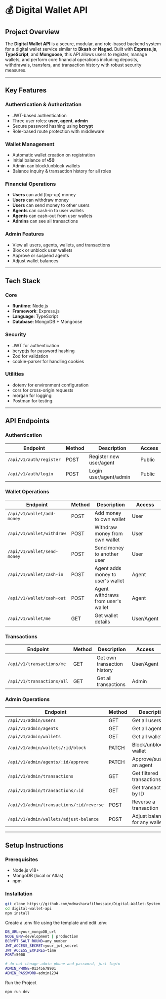 # 💰 Digital Wallet API

## Project Overview

The **Digital Wallet API** is a secure, modular, and role-based backend system for a digital wallet service similar to **Bkash** or **Nagad**. Built with **Express.js**, **TypeScript**, and **Mongoose**, this API allows users to register, manage wallets, and perform core financial operations including deposits, withdrawals, transfers, and transaction history with robust security measures.

---

## Key Features

### Authentication & Authorization
- JWT-based authentication
- Three user roles: **user**, **agent**, **admin**
- Secure password hashing using **bcrypt**
- Role-based route protection with middleware

### Wallet Management
- Automatic wallet creation on registration
- Initial balance of **৳50**
- Admin can block/unblock wallets
- Balance inquiry & transaction history for all roles

### Financial Operations
- **Users** can add (top-up) money
- **Users** can withdraw money
- **Users** can send money to other users
- **Agents** can cash-in to user wallets
- **Agents** can cash-out from user wallets
- **Admins** can see all transactions

### Admin Features
- View all users, agents, wallets, and transactions
- Block or unblock user wallets
- Approve or suspend agents
- Adjust wallet balances


---

## Tech Stack

### Core
- **Runtime**: Node.js
- **Framework**: Express.js
- **Language**: TypeScript
- **Database**: MongoDB + Mongoose

### Security
- JWT for authentication
- bcryptjs for password hashing
- Zod for validation
- cookie-parser for handling cookies

### Utilities
- dotenv for environment configuration
- cors for cross-origin requests
- morgan for logging
- Postman for testing

---

## API Endpoints

### Authentication

| Endpoint                | Method | Description                | Access  |
|------------------------|--------|----------------------------|---------|
| `/api/v1/auth/register`| POST   | Register new user/agent    | Public  |
| `/api/v1/auth/login`   | POST   | Login user/agent/admin     | Public  |

### Wallet Operations

| Endpoint                      | Method | Description                          | Access     |
|------------------------------|--------|--------------------------------------|------------|
| `/api/v1/wallet/add-money`   | POST   | Add money to own wallet              | User       |
| `/api/v1/wallet/withdraw`    | POST   | Withdraw money from own wallet       | User       |
| `/api/v1/wallet/send-money`  | POST   | Send money to another user           | User       |
| `/api/v1/wallet/cash-in`     | POST   | Agent adds money to user's wallet    | Agent      |
| `/api/v1/wallet/cash-out`    | POST   | Agent withdraws from user's wallet   | Agent      |
| `/api/v1/wallet/me`          | GET    | Get wallet details                   | User/Agent |

### Transactions

| Endpoint                       | Method | Description                   | Access     |
|--------------------------------|--------|-------------------------------|------------|
| `/api/v1/transactions/me`      | GET    | Get own transaction history   | User/Agent |
| `/api/v1/transactions/all`     | GET    | Get all transactions          | Admin      |

### Admin Operations

| Endpoint                                      | Method | Description                            | Access |
|----------------------------------------------|--------|----------------------------------------|--------|
| `/api/v1/admin/users`                         | GET    | Get all users                          | Admin  |
| `/api/v1/admin/agents`                        | GET    | Get all agents                         | Admin  |
| `/api/v1/admin/wallets`                       | GET    | Get all wallets                        | Admin  |
| `/api/v1/admin/wallets/:id/block`             | PATCH  | Block/unblock a wallet                 | Admin  |
| `/api/v1/admin/agents/:id/approve`            | PATCH  | Approve/suspend an agent               | Admin  |
| `/api/v1/admin/transactions`                  | GET    | Get filtered transactions              | Admin  |
| `/api/v1/admin/transactions/:id`              | GET    | Get transaction by ID                  | Admin  |
| `/api/v1/admin/transactions/:id/reverse`      | POST   | Reverse a transaction                  | Admin  |
| `/api/v1/admin/wallets/adjust-balance`        | POST   | Adjust balance for any wallet          | Admin  |

---

## Setup Instructions

### Prerequisites
- Node.js v18+
- MongoDB (local or Atlas)
- npm

### Installation

```bash
git clone https://github.com/mdmasharafilhossain/Digital-Wallet-System-API.git
cd digital-wallet-api
npm install
```

Create a .env file using the template and edit .env:
```bash
DB_URL=your_mongoDB_url
NODE_ENV=development | production
BCRYPT_SALT_ROUND=any_number
JWT_ACCESS_SECRET=your_jwt_secret
JWT_ACCESS_EXPIRES=time
PORT=5000

# do not chnage admin phone and password, just login 
ADMIN_PHONE=01345678901
ADMIN_PASSWORD=admin1234
```

Run the Project
```bash
npm run dev
```
